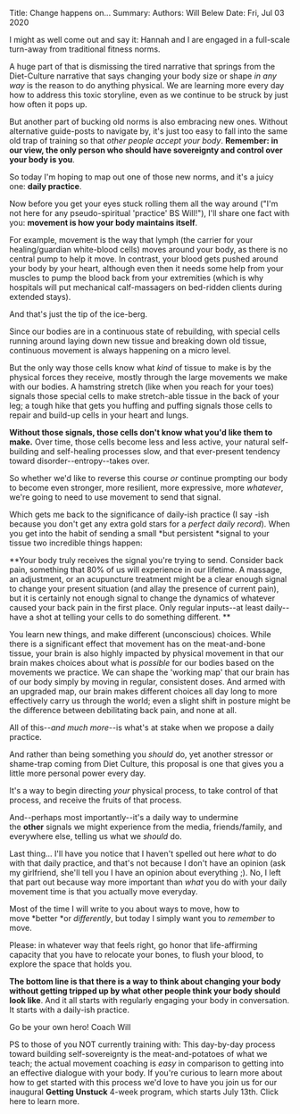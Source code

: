 Title:   Change happens on...
Summary: 
Authors: Will Belew
Date:    Fri, Jul 03 2020
        

I might as well come out and say it: Hannah and I are engaged in a full-scale turn-away from traditional fitness norms.

A huge part of that is dismissing the tired narrative that springs from the Diet-Culture narrative that says changing your body size or shape *in any way* is the reason to do anything physical. We are learning more every day how to address this toxic storyline, even as we continue to be struck by just how often it pops up.

But another part of bucking old norms is also embracing new ones. Without alternative guide-posts to navigate by, it's just too easy to fall into the same old trap of training so that *other people accept your body*. **Remember: in our view, the only person who should have sovereignty and control over your body is you**.

So today I'm hoping to map out one of those new norms, and it's a juicy one: **daily practice**.

Now before you get your eyes stuck rolling them all the way around ("I'm not here for any pseudo-spiritual 'practice' BS Will!"), I'll share one fact with you: **movement is how your body maintains itself**.

For example, movement is the way that lymph (the carrier for your healing/guardian white-blood cells) moves around your body, as there is no central pump to help it move. In contrast, your blood gets pushed around your body by your heart, although even then it needs some help from your muscles to pump the blood back from your extremities (which is why hospitals will put mechanical calf-massagers on bed-ridden clients during extended stays).

And that's just the tip of the ice-berg.

Since our bodies are in a continuous state of rebuilding, with special cells running around laying down new tissue and breaking down old tissue, continuous movement is always happening on a micro level.

But the only way those cells know what *kind* of tissue to make is by the physical forces they receive, mostly through the large movements we make with our bodies. A hamstring stretch (like when you reach for your toes) signals those special cells to make stretch-able tissue in the back of your leg; a tough hike that gets you huffing and puffing signals those cells to repair and build-up cells in your heart and lungs.

**Without those signals, those cells don't know what you'd like them to make.** Over time, those cells become less and less active, your natural self-building and self-healing processes slow, and that ever-present tendency toward disorder--entropy--takes over.

So whether we'd like to reverse this course *or* continue prompting our body to become even stronger, more resilient, more expressive, more *whatever*, we're going to need to use movement to send that signal.

Which gets me back to the significance of daily-ish practice (I say -ish because you don't get any extra gold stars for a *perfect daily record*). When you get into the habit of sending a small *but persistent *signal to your tissue two incredible things happen:

**Your body truly receives the signal you're trying to send. Consider back pain, something that 80% of us will experience in our lifetime. A massage, an adjustment, or an acupuncture treatment might be a clear enough signal to change your present situation (and allay the presence of current pain), but it is certainly not enough signal to change the dynamics of whatever caused your back pain in the first place. Only regular inputs--at least daily--have a shot at telling your cells to do something different. **

You learn new things, and make different (unconscious) choices. While there is a significant effect that movement has on the meat-and-bone tissue, your brain is also highly impacted by physical movement in that our brain makes choices about what is *possible* for our bodies based on the movements we practice. We can shape the 'working map' that our brain has of our body simply by moving in regular, consistent doses. And armed with an upgraded map, our brain makes different choices all day long to more effectively carry us through the world; even a slight shift in posture might be the difference between debilitating back pain, and none at all.

All of this--*and much more*--is what's at stake when we propose a daily practice.

And rather than being something you *should* do, yet another stressor or shame-trap coming from Diet Culture, this proposal is one that gives you a little more personal power every day.

It's a way to begin directing *your* physical process, to take control of that process, and receive the fruits of that process.

And--perhaps most importantly--it's a daily way to undermine the **other** signals we might experience from the media, friends/family, and everywhere else, telling us what we *should* do.

Last thing... I'll have you notice that I haven't spelled out here *what* to do with that daily practice, and that's not because I don't have an opinion (ask my girlfriend, she'll tell you I have an opinion about everything ;). No, I left that part out because way more important than *what* you do with your daily movement time is that you actually move everyday.

Most of the time I will write to you about ways to move, how to move *better *or *differently*, but today I simply want you to *remember* to move.

Please: in whatever way that feels right, go honor that life-affirming capacity that you have to relocate your bones, to flush your blood, to explore the space that holds you.

**The bottom line is that there is a way to think about changing your body without getting tripped up by what other people think your body should look like**. And it all starts with regularly engaging your body in conversation. It starts with a daily-ish practice.

Go be your own hero!
Coach Will

PS to those of you NOT currently training with: This day-by-day process toward building self-sovereignty is the meat-and-potatoes of what we teach; the actual movement coaching is *easy* in comparison to getting into an effective dialogue with your body. If you're curious to learn more about how to get started with this process we'd love to have you join us for our inaugural **Getting Unstuck** 4-week program, which starts July 13th. Click here to learn more.

